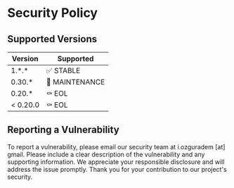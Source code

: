 # Security Policy

## Supported Versions

| Version  | Supported                 |
| -------- | ------------------------- |
| 1.*.\*  | :white_check_mark: STABLE |
| 0.30.\*  | 👷 MAINTENANCE |
| 0.20.\*  | ⚰️ EOL            |
| < 0.20.0 | ⚰️ EOL                    |

## Reporting a Vulnerability

To report a vulnerability, please email our security team at i.ozguradem [at] gmail. Please include a clear description of the vulnerability and any supporting information. We appreciate your responsible disclosure and will address the issue promptly. Thank you for your contribution to our project's security.
